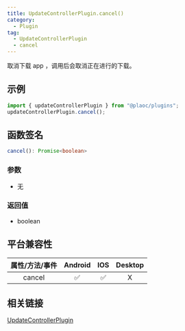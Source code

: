 ```yaml
---
title: UpdateControllerPlugin.cancel()
category:
  - Plugin
tag:
  - UpdateControllerPlugin
  - cancel
---
```


取消下载 app ，调用后会取消正在进行的下载。

## 示例

```ts
import { updateControllerPlugin } from "@plaoc/plugins";
updateControllerPlugin.cancel();
```

## 函数签名

```ts
cancel(): Promise<boolean>
```

### 参数

- 无

### 返回值

- boolean

## 平台兼容性

| 属性/方法/事件 | Android | IOS | Desktop |
| :------------: | :-----: | :-: | :-----: |
|     cancel     |   ✅    | ✅  |    X    |

## 相关链接

[UpdateControllerPlugin](./index.md)
